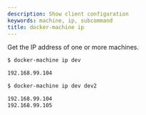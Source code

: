 ```yaml
---
description: Show client configuration
keywords: machine, ip, subcommand
title: docker-machine ip
---
```


Get the IP address of one or more machines.

```bash
$ docker-machine ip dev

192.168.99.104

$ docker-machine ip dev dev2

192.168.99.104
192.168.99.105
```
